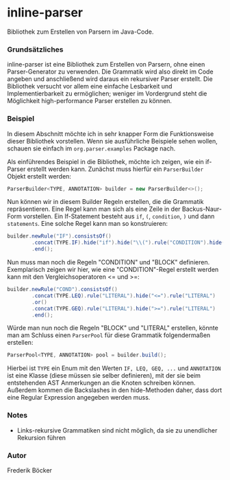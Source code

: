 # inline-parser
Bibliothek zum Erstellen von Parsern im Java-Code.

### Grundsätzliches
inline-parser ist eine Bibliothek zum Erstellen von Parsern, ohne einen Parser-Generator
zu verwenden. Die Grammatik wird also direkt im Code angeben und anschließend
wird daraus ein rekursiver Parser erstellt.
Die Bibliothek versucht vor allem eine einfache Lesbarkeit und Implementierbarkeit zu ermöglichen;
weniger im Vordergrund steht die Möglichkeit high-performance Parser erstellen zu können.

### Beispiel
In diesem Abschnitt möchte ich in sehr knapper Form die Funktionsweise dieser
Bibliothek vorstellen. Wenn sie ausführliche Beispiele sehen wollen, schauen sie einfach im
`org.parser.examples` Package nach.

Als einführendes Beispiel in die Bibliothek, möchte ich zeigen, wie ein if-Parser
erstellt werden kann. Zunächst muss hierfür ein `ParserBuilder` Objekt erstellt werden:
```java
ParserBuilder<TYPE, ANNOTATION> builder = new ParserBuilder<>();
```
Nun können wir in diesem Builder Regeln erstellen, die die Grammatik repräsentieren.
Eine Regel kann man sich als eine Zeile in der Backus-Naur-Form vorstellen. Ein
If-Statement besteht aus `if`, `(`, `condition`, `)` und dann `statements`.
Eine solche Regel kann man so konstruieren:
```java
builder.newRule("IF").consistsOf()
        .concat(TYPE.IF).hide("if").hide("\\(").rule("CONDITION").hide("\\)").rule("BLOCK")
        .end();
```
Nun muss man noch die Regeln "CONDITION" und "BLOCK" definieren. Exemplarisch zeigen
wir hier, wie eine "CONDITION"-Regel erstellt werden kann mit den Vergleichsoperatoren
<= und >=:
```java
builder.newRule("COND").consistsOf()
        .concat(TYPE.LEQ).rule("LITERAL").hide("<=").rule("LITERAL")
        .or()
        .concat(TYPE.GEQ).rule("LITERAL").hide(">=").rule("LITERAL")
        .end();
```
Würde man nun noch die Regeln "BLOCK" und "LITERAL" erstellen, könnte man am Schluss
einen `ParserPool` für diese Grammatik folgendermaßen erstellen:
```java
ParserPool<TYPE, ANNOTATION> pool = builder.build();
```

Hierbei ist `TYPE` ein Enum mit den Werten `IF, LEQ, GEQ, ...` und 
`ANNOTATION` ist eine Klasse (diese müssen sie selber definieren), mit der sie beim entstehenden AST 
Anmerkungen an die Knoten schreiben können. Außerdem kommen die Backslashes in den hide-Methoden
daher, dass dort eine Regular Expression angegeben werden muss.

### Notes
- Links-rekursive Grammatiken sind nicht möglich, da sie zu unendlicher Rekursion führen

### Autor
Frederik Böcker

